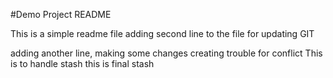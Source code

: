 #Demo Project README

This is a simple readme file
adding second line to the file for updating GIT

adding another line, making some changes
creating trouble for conflict
This is to handle stash
this is final stash